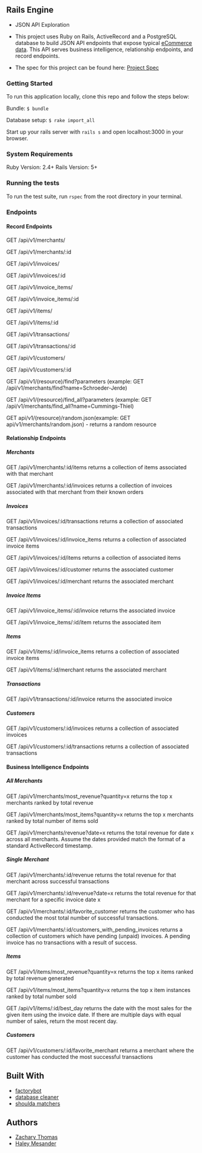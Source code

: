 ## Rails Engine

* JSON API Exploration

* This project uses Ruby on Rails, ActiveRecord and a PostgreSQL database to build JSON API endpoints that expose typical [eCommerce data](https://github.com/turingschool-examples/sales_engine/tree/master/data). This API serves business intelligence, relationship endpoints, and record endpoints.

* The spec for this project can be found here: [Project Spec](http://backend.turing.io/module3/projects/rails_engine)

### Getting Started

To run this application locally, clone this repo and follow the steps below:

Bundle:
`$ bundle`

Database setup:
`$ rake import_all`

Start up your rails server with `rails s`
and open localhost:3000 in your browser.

### System Requirements

Ruby Version: 2.4+
Rails Version: 5+

### Running the tests

To run the test suite, run `rspec` from the root directory in your terminal.

### Endpoints

#### Record Endpoints

GET /api/v1/merchants/

GET /api/v1/merchants/:id


GET /api/v1/invoices/

GET /api/v1/invoices/:id

GET /api/v1/invoice_items/

GET /api/v1/invoice_items/:id

GET /api/v1/items/

GET /api/v1/items/:id

GET /api/v1/transactions/

GET /api/v1/transactions/:id

GET /api/v1/customers/

GET /api/v1/customers/:id

GET /api/v1/(resource)/find?parameters (example: GET /api/v1/merchants/find?name=Schroeder-Jerde)

GET /api/v1/(resource)/find_all?parameters (example: GET /api/v1/merchants/find_all?name=Cummings-Thiel)

GET api/v1/(resource)/random.json(example: GET api/v1/merchants/random.json) - returns a random resource



#### Relationship Endpoints

##### Merchants

GET /api/v1/merchants/:id/items returns a collection of items associated with that merchant

GET /api/v1/merchants/:id/invoices returns a collection of invoices associated with that merchant from their known orders

##### Invoices


GET /api/v1/invoices/:id/transactions returns a collection of associated transactions

GET /api/v1/invoices/:id/invoice_items returns a collection of associated invoice items

GET /api/v1/invoices/:id/items returns a collection of associated items

GET /api/v1/invoices/:id/customer returns the associated customer

GET /api/v1/invoices/:id/merchant returns the associated merchant

##### Invoice Items

GET /api/v1/invoice_items/:id/invoice returns the associated invoice

GET /api/v1/invoice_items/:id/item returns the associated item

##### Items

GET /api/v1/items/:id/invoice_items returns a collection of associated invoice items

GET /api/v1/items/:id/merchant returns the associated merchant

##### Transactions

GET /api/v1/transactions/:id/invoice returns the associated invoice

##### Customers

GET /api/v1/customers/:id/invoices returns a collection of associated invoices

GET /api/v1/customers/:id/transactions returns a collection of associated transactions

#### Business Intelligence Endpoints

##### All Merchants

GET /api/v1/merchants/most_revenue?quantity=x returns the top x merchants ranked by total revenue

GET /api/v1/merchants/most_items?quantity=x returns the top x merchants ranked by total number of items sold

GET /api/v1/merchants/revenue?date=x returns the total revenue for date x across all merchants. Assume the dates provided match the format of a standard ActiveRecord timestamp.

##### Single Merchant

GET /api/v1/merchants/:id/revenue returns the total revenue for that merchant across successful transactions

GET /api/v1/merchants/:id/revenue?date=x returns the total revenue for that merchant for a specific invoice date x

GET /api/v1/merchants/:id/favorite_customer returns the customer who has conducted the most total number of successful transactions.

GET /api/v1/merchants/:id/customers_with_pending_invoices returns a collection of customers which have pending (unpaid) invoices. A pending invoice has no transactions with a result of success.

##### Items

GET /api/v1/items/most_revenue?quantity=x returns the top x items ranked by total revenue generated

GET /api/v1/items/most_items?quantity=x returns the top x item instances ranked by total number sold

GET /api/v1/items/:id/best_day returns the date with the most sales for the given item using the invoice date. If there are multiple days with equal number of sales, return the most recent day.

##### Customers

GET /api/v1/customers/:id/favorite_merchant returns a merchant where the customer has conducted the most successful transactions


## Built With

* [factorybot](https://github.com/thoughtbot/factory_bot)
* [database cleaner](https://github.com/DatabaseCleaner/database_cleaner)
* [shoulda matchers](https://github.com/thoughtbot/shoulda-matchers)

## Authors
* [Zachary Thomas](https://github.com/zdcthomas)
* [Haley Mesander](https://github.com/hmesander)
